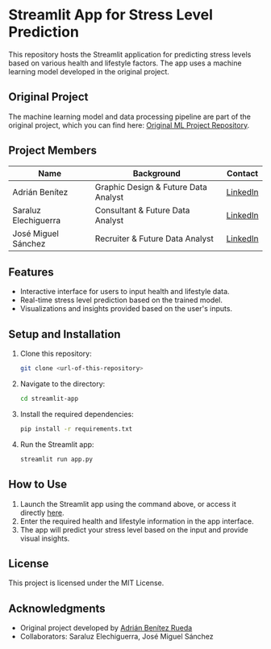 # Streamlit App for Stress Level Prediction

This repository hosts the Streamlit application for predicting stress levels based on various health and lifestyle factors. The app uses a machine learning model developed in the original project.

## Original Project
The machine learning model and data processing pipeline are part of the original project, which you can find here: [Original ML Project Repository](https://github.com/adrianbenitezrueda/ml-project).

## Project Members

| Name                | Background                   | Contact   |
|---------------------|-----------------------------|-----------|
| Adrián Benítez      | Graphic Design & Future Data Analyst | [LinkedIn](https://www.linkedin.com) |
| Saraluz Elechiguerra| Consultant & Future Data Analyst     | [LinkedIn](https://www.linkedin.com) |
| José Miguel Sánchez | Recruiter & Future Data Analyst     | [LinkedIn](https://www.linkedin.com) |

## Features
- Interactive interface for users to input health and lifestyle data.
- Real-time stress level prediction based on the trained model.
- Visualizations and insights provided based on the user's inputs.

## Setup and Installation

1. Clone this repository:
    ```bash
    git clone <url-of-this-repository>
    ```

2. Navigate to the directory:
    ```bash
    cd streamlit-app
    ```

3. Install the required dependencies:
    ```bash
    pip install -r requirements.txt
    ```

4. Run the Streamlit app:
    ```bash
    streamlit run app.py
    ```

## How to Use
1. Launch the Streamlit app using the command above, or access it directly [here](https://stress-level-recommendations.streamlit.app).
2. Enter the required health and lifestyle information in the app interface.
3. The app will predict your stress level based on the input and provide visual insights.

## License
This project is licensed under the MIT License.

## Acknowledgments
- Original project developed by [Adrián Benítez Rueda](https://github.com/adrianbenitezrueda)
- Collaborators: Saraluz Elechiguerra, José Miguel Sánchez

